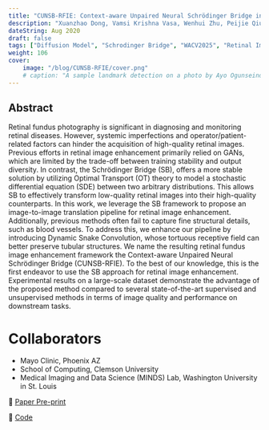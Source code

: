 ```yaml
---
title: "CUNSB-RFIE: Context-aware Unpaired Neural Schrödinger Bridge in Retinal Fundus Image Enhancement"
description: "Xuanzhao Dong, Vamsi Krishna Vasa, Wenhui Zhu, Peijie Qiu, Xiwen Chen, Yi Su, Yujian Xiong, Zhangsihao Yang, Yanxi Chen, Yalin Wang. Under review at WACV2025 (Round 2)"
dateString: Aug 2020
draft: false
tags: ["Diffusion Model", "Schrodinger Bridge", "WACV2025", "Retinal Image Enhancement"]
weight: 106
cover:
    image: "/blog/CUNSB-RFIE/cover.png"
    # caption: "A sample landmark detection on a photo by Ayo Ogunseinde taken from Unsplash"
---
```


## Abstract

Retinal fundus photography is significant in diagnosing and monitoring retinal diseases. However, systemic imperfections and operator/patient-related factors can hinder the acquisition of high-quality retinal images. Previous efforts in retinal image enhancement primarily relied on GANs, which are limited by the trade-off between training stability and output diversity. In contrast, the Schrödinger Bridge (SB), offers a more stable solution by utilizing Optimal Transport (OT) theory to model a stochastic differential equation (SDE) between two arbitrary distributions. This allows SB to effectively transform low-quality retinal images into their high-quality counterparts. In this work, we leverage the SB framework to propose an image-to-image translation pipeline for retinal image enhancement. Additionally, previous methods often fail to capture fine structural details, such as blood vessels. To address this, we enhance our pipeline by introducing Dynamic Snake Convolution, whose tortuous receptive field can better preserve tubular structures. We name the resulting retinal fundus image enhancement framework the Context-aware Unpaired Neural Schrödinger Bridge (CUNSB-RFIE). To the best of our knowledge, this is the first endeavor to use the SB approach for retinal image enhancement. Experimental results on a large-scale dataset demonstrate the advantage of the proposed method compared to several state-of-the-art supervised and unsupervised methods in terms of image quality and performance on downstream tasks.

# Collaborators

- Mayo Clinic, Phoenix AZ
- School of Computing, Clemson University
- Medical Imaging and Data Science (MINDS) Lab, Washington University in St. Louis

🔗 [Paper Pre-print](https://arxiv.org/abs/2409.10966)

🔗 [Code](https://github.com/Retinal-Research/CUNSB-RFIE/tree/main)
